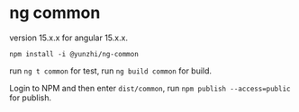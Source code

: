 # ng common
version 15.x.x for angular 15.x.x.

`npm install -i @yunzhi/ng-common`

run `ng t common` for test, run `ng build common` for build.

Login to NPM and then enter `dist/common`, run `npm publish --access=public` for publish.  


